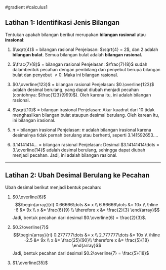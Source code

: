 #gradient #calculus1 

## Latihan 1: Identifikasi Jenis Bilangan

Tentukan apakah bilangan berikut merupakan **bilangan rasional** atau **irasional**:
1. $\sqrt{4}$ = bilangan rasional
   Penjelasan: $\sqrt{4} = 2$, dan $2$ adalah **bilangan bulat**.
   Semua bilangan bulat adalah **bilangan rasional.**
   
2. $\frac{7}{8}$ = bilangan rasional
   Penjelasan: $\frac{7}{8}$ sudah dalambentuk pecahan dengan pembilang dan penyebut berupa bilangan bulat dan penyebut $\ne 0$. Maka ini bilangan rasional.
   
3. $0.\overline{123}$ = bilangan rasional
   Penjelasan: $0.\overline{123}$ adalah desimal berulang, yang dapat diubah menjadi pecahan (contohnya: $\frac{123}{999}$). Oleh karena itu, ini adalah bilangan rasional.
   
4. $\sqrt{10}$ = bilangan irasional
   Penjelasan: Akar kuadrat dari 10 tidak menghasilkan bilangan bulat ataupun desimal berulang. Oleh karean itu, ini bilangan irasional.
   
5. $\pi$ = bilangan irasional
   Penjelasan: $\pi$ adalah bilangan irasional karena desimalnya tidak pernah berulang atau berhenti, seperti $3.141592653\dots$.
   
6. $3.14141414\dots$ = bilangan rasional
   Penjelasan: Desimal $3.14141414\dots = 3.\overline{14}$ adalah desimal berulang, sehingga dapat diubah menjadi pecahan. Jadi, ini adalah bilangan rasional.

___

## Latihan 2: Ubah Desimal Berulang ke Pecahan

Ubah desimal berikut menjadi bentuk pecahan:
1. $0.\overline{6}$
$$\begin{array}{rl} 
   0.66666\dots &= x \\
   6.66666\dots &= 10x \\
   \hline
   -6 &= 9x \\
   x &= \frac{6}{9} \\
   \therefore x &= \frac{2}{3}
   \end{array}$$
    Jadi, bentuk pecahan dari desimal $0.\overline{6} = \frac{2}{3}$.
    
2. $0.2\overline{7}$
   $$\begin{array}{rl} 
   0.277777\dots &= x \\
   2.777777\dots &= 10x \\
   \hline
   -2.5 &= 9x \\
   x &= \frac{25}{90}\\
   \therefore x &= \frac{5}{18}
   \end{array}$$
   Jadi, bentuk pecahan dari desimal $0.2\overline{7} = \frac{5}{18}$
   
3. $1.\overline{35}$
   
   